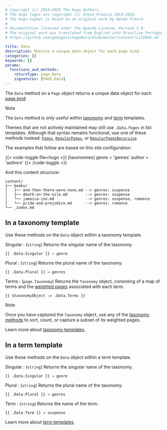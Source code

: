 ```yaml
---
# Copyright (c) 2013–2025 The Hugo Authors.
# The Hugo logos are copyright (c) Steve Francia 2013–2025.
# The Hugo Gopher is based on an original work by Renée French.
#
# Documentation licensed under the Apache License, Version 2.0.
# The original work was translated from English into Brazilian Portuguese.
# https://github.com/gohugoio/hugoDocs/blob/master/content/LICENSE.md

title: Data
description: Returns a unique data object for each page kind.
categories: []
keywords: []
params:
  functions_and_methods:
    returnType: page.Data
    signatures: [PAGE.Data]
---
```


The `Data` method on a `Page` object returns a unique data object for each [page kind](g).

> [!note]
> The `Data` method is only useful within [taxonomy](g) and [term](g) templates.
>
> Themes that are not actively maintained may still use `.Data.Pages` in list templates. Although that syntax remains functional, use one of these methods instead: [`Pages`], [`RegularPages`], or [`RegularPagesRecursive`]

The examples that follow are based on this site configuration:

{{< code-toggle file=hugo >}}
[taxonomies]
genre = 'genres'
author = 'authors'
{{< /code-toggle >}}

And this content structure:

```text
content/
├── books/
│   ├── and-then-there-were-none.md --> genres: suspense
│   ├── death-on-the-nile.md        --> genres: suspense
│   └── jamaica-inn.md              --> genres: suspense, romance
│   └── pride-and-prejudice.md      --> genres: romance
└── _index.md
```

## In a taxonomy template

Use these methods on the `Data` object within a taxonomy template.

Singular
: (`string`) Returns the singular name of the taxonomy.

```go-html-template
{{ .Data.Singular }} → genre
```

Plural
: (`string`) Returns the plural name of the taxonomy.

```go-html-template
{{ .Data.Plural }} → genres
```

Terms
: (`page.Taxonomy`) Returns the `Taxonomy` object, consisting of a map of terms and the [weighted pages](g) associated with each term.

```go-html-template
{{ $taxonomyObject := .Data.Terms }} 
```

> [!note]
> Once you have captured the `Taxonomy` object, use any of the [taxonomy methods] to sort, count, or capture a subset of its weighted pages.

Learn more about [taxonomy templates].

## In a term template

Use these methods on the `Data` object within a term template.

Singular
: (`string`) Returns the singular name of the taxonomy.

```go-html-template
{{ .Data.Singular }} → genre
```

Plural
: (`string`) Returns the plural name of the taxonomy.

```go-html-template
{{ .Data.Plural }} → genres
```

Term
: (`string`) Returns the name of the term.

```go-html-template
{{ .Data.Term }} → suspense
```

Learn more about [term templates].

[`Pages`]: /methods/page/pages/
[`RegularPages`]: /methods/page/regularpages/
[`RegularPagesRecursive`]: /methods/page/regularpagesrecursive/
[taxonomy methods]: /methods/taxonomy/
[taxonomy templates]: /templates/types/#taxonomy
[term templates]: /templates/types/#term
